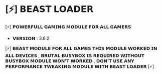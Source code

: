 # [⚡] 𝗕𝗘𝗔𝗦𝗧 𝗟𝗢𝗔𝗗𝗘𝗥

[⚡] 𝗣𝗢𝗪𝗘𝗥𝗙𝗨𝗟𝗟 𝗚𝗔𝗠𝗜𝗡𝗚 𝗠𝗢𝗗𝗨𝗟𝗘 𝗙𝗢𝗥 𝗔𝗟𝗟 𝗚𝗔𝗠𝗘𝗥𝗦
 -   𝗩𝗘𝗥𝗦𝗜𝗢𝗡 : 3.6.2

[⚡] 𝗕𝗘𝗔𝗦𝗧 𝗠𝗢𝗗𝗨𝗟𝗘 𝗙𝗢𝗥 𝗔𝗟𝗟 𝗚𝗔𝗠𝗘𝗦 𝗧𝗛𝗜𝗦 𝗠𝗢𝗗𝗨𝗟𝗘 𝗪𝗢𝗥𝗞𝗘𝗗 𝗜𝗡 𝗔𝗟𝗟 𝗗𝗘𝗩𝗜𝗖𝗘𝗦 , 𝗕𝗥𝗨𝗧𝗔𝗟 𝗕𝗨𝗦𝗬𝗕𝗢𝗫 𝗜𝗦 𝗥𝗘𝗤𝗨𝗜𝗥𝗘𝗗 𝗪𝗜𝗧𝗛𝗢𝗨𝗧 𝗕𝗨𝗦𝗬𝗕𝗢𝗫 𝗠𝗢𝗗𝗨𝗟𝗘 𝗪𝗢𝗡❜𝗧 𝗪𝗢𝗥𝗞𝗘𝗗 , 𝗗𝗢𝗡❜𝗧 𝗨𝗦𝗘 𝗔𝗡𝗬 𝗣𝗘𝗥𝗙𝗢𝗥𝗠𝗔𝗡𝗖𝗘 𝗧𝗪𝗘𝗔𝗞𝗜𝗡𝗚 𝗠𝗢𝗗𝗨𝗟𝗘 𝗪𝗜𝗧𝗛 𝗕𝗘𝗔𝗦𝗧 𝗟𝗢𝗔𝗗𝗘𝗥 [⚡]
